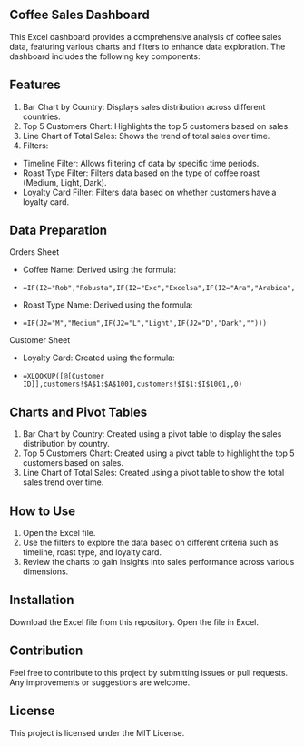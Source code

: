 ## Coffee Sales Dashboard
This Excel dashboard provides a comprehensive analysis of coffee sales data, featuring various charts and filters to enhance data exploration. The dashboard includes the following key components:

## Features
1. Bar Chart by Country: Displays sales distribution across different countries.
2. Top 5 Customers Chart: Highlights the top 5 customers based on sales.
3. Line Chart of Total Sales: Shows the trend of total sales over time.
4. Filters:
*    Timeline Filter: Allows filtering of data by specific time periods.
*    Roast Type Filter: Filters data based on the type of coffee roast (Medium, Light, Dark).
*    Loyalty Card Filter: Filters data based on whether customers have a loyalty card.

## Data Preparation
Orders Sheet
*    Coffee Name: Derived using the formula:
*     =IF(I2="Rob","Robusta",IF(I2="Exc","Excelsa",IF(I2="Ara","Arabica",IF(I2="Lib","Liberica",""))))

*    Roast Type Name: Derived using the formula:
*     =IF(J2="M","Medium",IF(J2="L","Light",IF(J2="D","Dark","")))

Customer Sheet
*    Loyalty Card: Created using the formula:
*     =XLOOKUP([@[Customer ID]],customers!$A$1:$A$1001,customers!$I$1:$I$1001,,0)

## Charts and Pivot Tables
1. Bar Chart by Country: Created using a pivot table to display the sales distribution by country.
2. Top 5 Customers Chart: Created using a pivot table to highlight the top 5 customers based on sales.
3. Line Chart of Total Sales: Created using a pivot table to show the total sales trend over time.

## How to Use
1. Open the Excel file.
2. Use the filters to explore the data based on different criteria such as timeline, roast type, and loyalty card.
3. Review the charts to gain insights into sales performance across various dimensions.

## Installation
Download the Excel file from this repository.
Open the file in Excel.

## Contribution
Feel free to contribute to this project by submitting issues or pull requests. Any improvements or suggestions are welcome.

## License
This project is licensed under the MIT License.
